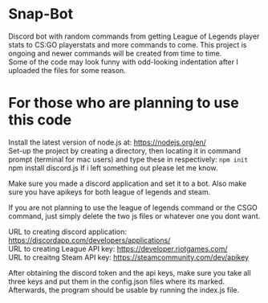 # Snap-Bot
Discord bot with random commands from getting League of Legends player stats to CS:GO playerstats and more commands to come.
This project is ongoing and newer commands will be created from time to time.  
Some of the code may look funny with odd-looking indentation after I uploaded the files for some reason.

# For those who are planning to use this code
Install the latest version of node.js at: https://nodejs.org/en/  
Set-up the project by creating a directory, then locating it in command prompt (terminal for mac users) and type these in respectively:
`npm init
`npm install discord.js
If i left something out please let me know.  

Make sure you made a discord application and set it to a bot.
Also make sure you have apikeys for both league of legends and steam.  
  
If you are not planning to use the league of legends command or the CSGO command, just simply delete the two js files or whatever one you dont want.

URL to creating discord application: https://discordapp.com/developers/applications/  
URL to creating League API key: https://developer.riotgames.com/  
URL to creaitng Steam API key: https://steamcommunity.com/dev/apikey  

After obtaining the discord token and the api keys, make sure you take all three keys and put them in the config.json files where its marked. Afterwards, the program should be usable by running the index.js file.
